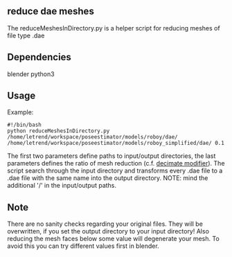 ## reduce dae meshes
The reduceMeshesInDirectory.py is a helper script for reducing meshes of file type .dae

## Dependencies
blender
python3

## Usage
Example:
```
#!/bin/bash
python reduceMeshesInDirectory.py /home/letrend/workspace/poseestimator/models/roboy/dae/ /home/letrend/workspace/poseestimator/models/roboy_simplified/dae/ 0.1
```
The first two parameters define paths to input/output directories, the last parameters defines the ratio of mesh reduction (c.f. [decimate modifier](https://www.blender.org/manual/modeling/modifiers/generate/decimate.html)). The script search through the input directory and transforms every .dae file to a .dae file with the same name into the output directory. NOTE: mind the additional '/' in the input/output paths.

## Note
There are no sanity checks regarding your original files. They will be overwritten, if you set the output directory to your input directory!
Also reducing the mesh faces below some value will degenerate your mesh. To avoid this you can try different values first in blender.
